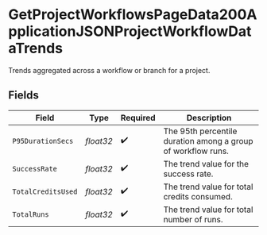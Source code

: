 # GetProjectWorkflowsPageData200ApplicationJSONProjectWorkflowDataTrends

Trends aggregated across a workflow or branch for a project.


## Fields

| Field                                                        | Type                                                         | Required                                                     | Description                                                  |
| ------------------------------------------------------------ | ------------------------------------------------------------ | ------------------------------------------------------------ | ------------------------------------------------------------ |
| `P95DurationSecs`                                            | *float32*                                                    | :heavy_check_mark:                                           | The 95th percentile duration among a group of workflow runs. |
| `SuccessRate`                                                | *float32*                                                    | :heavy_check_mark:                                           | The trend value for the success rate.                        |
| `TotalCreditsUsed`                                           | *float32*                                                    | :heavy_check_mark:                                           | The trend value for total credits consumed.                  |
| `TotalRuns`                                                  | *float32*                                                    | :heavy_check_mark:                                           | The trend value for total number of runs.                    |